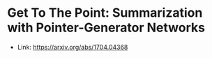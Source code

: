 # Get To The Point: Summarization with Pointer-Generator Networks

- Link: https://arxiv.org/abs/1704.04368